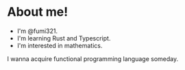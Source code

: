 # About me!

* I'm @fumi321.
* I'm learning Rust and Typescript.
* I'm interested in mathematics.

I wanna acquire functional programming language someday.
